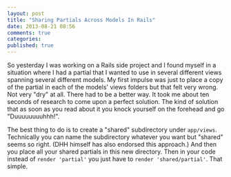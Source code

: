 ```yaml
---
layout: post
title: "Sharing Partials Across Models In Rails"
date: 2013-08-21 08:56
comments: true
categories:
published: true
---
```


So yesterday I was working on a Rails side project and I found myself in a situation where I had a partial that I wanted to use in several different views spanning several different models. My first impulse was just to place a copy of the partial in each of the models' views folders but that felt very wrong. Not very "dry" at all. There had to be a better way. It took me about ten seconds of research to come upon a perfect solution. The kind of solution that as soon as you read about it you knock yourself on the forehead and go "Duuuuuuuuhhh!".

The best thing to do is to create a "shared" subdirectory under `app/views`. Technically you can name the subdirectory whatever you want but "shared" seems so right. (DHH himself has also endorsed this approach.) And then you place all your shared partials in this new directory. Then in your code instead of `render 'partial'` you just have to `render 'shared/partial'`. That simple.
